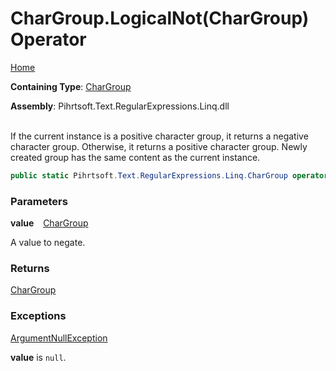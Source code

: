 # CharGroup\.LogicalNot\(CharGroup\) Operator

[Home](../../../../../../README.md)

**Containing Type**: [CharGroup](../README.md)

**Assembly**: Pihrtsoft\.Text\.RegularExpressions\.Linq\.dll

\
If the current instance is a positive character group, it returns a negative character group\. Otherwise, it returns a positive character group\. Newly created group has the same content as the current instance\.

```csharp
public static Pihrtsoft.Text.RegularExpressions.Linq.CharGroup operator !(Pihrtsoft.Text.RegularExpressions.Linq.CharGroup value)
```

### Parameters

**value** &ensp; [CharGroup](../README.md)

A value to negate\.

### Returns

[CharGroup](../README.md)

### Exceptions

[ArgumentNullException](https://docs.microsoft.com/en-us/dotnet/api/system.argumentnullexception)

**value** is `null`\.


